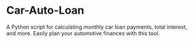 # Car-Auto-Loan
A Python script for calculating monthly car loan payments, total interest, and more. Easily plan your automotive finances with this tool.
